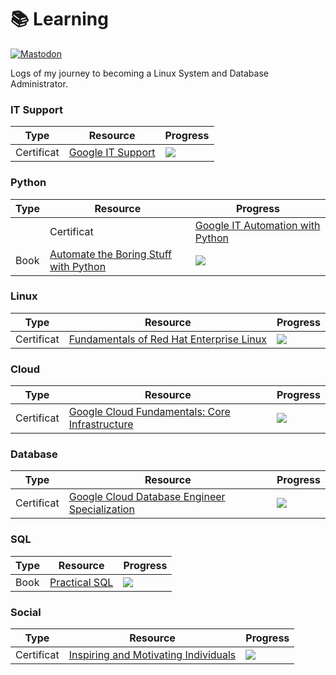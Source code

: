 # 📚 Learning
[![Mastodon](https://img.shields.io/static/v1?label=Mastodon&message=@gtronix&color=595aff&logo=mastodon)](https://defcon.social/@gtronix)

Logs of my journey to becoming a Linux System and Database Administrator.

### IT Support
|Type|Resource|Progress|
|---|---|---|
|Certificat| [Google IT Support](https://coursera.org/share/e1b74687113f59843da91a554bfbd726)|![](https://geps.dev/progress/100)|

### Python
|Type|Resource|Progress|
|---|---|---|
||Certificat| [Google IT Automation with Python](https://www.coursera.org/professional-certificates/google-it-automation)|![](https://geps.dev/progress/05)
|Book| [Automate the Boring Stuff with Python](https://nostarch.com/automatestuff2)|![](https://geps.dev/progress/30)|

### Linux
|Type|Resource|Progress|
|---|---|---|
|Certificat| [Fundamentals of Red Hat Enterprise Linux](https://coursera.org/share/7973115628d49726d010cb50031489f1)|![](https://geps.dev/progress/100)|

### Cloud
|Type|Resource|Progress|
|---|---|---|
|Certificat| [Google Cloud Fundamentals: Core Infrastructure](https://coursera.org/share/f6a88e9eb5aaa1d05403882f0b66778c)|![](https://geps.dev/progress/100)|

### Database
|Type|Resource|Progress|
|---|---|---|
|Certificat| [Google Cloud Database Engineer Specialization](https://www.coursera.org/specializations/google-cloud-database-engineer)|![](https://geps.dev/progress/100)|

### SQL
|Type|Resource|Progress|
|---|---|---|
|Book| [Practical SQL](https://nostarch.com/practical-sql-2nd-edition)|![](https://geps.dev/progress/15)|

### Social
|Type|Resource|Progress|
|---|---|---|
|Certificat| [Inspiring and Motivating Individuals](https://coursera.org/share/00173d42810cc6ca8fdc4bdce49bcfbf)|![](https://geps.dev/progress/100)|

